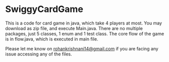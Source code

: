 # SwiggyCardGame
This is a code for card game in java, which take 4 players at most.
You may download as zip file, and execute Main.java. There are no multiple packages, just 5 classes, 1 enum and 1 test class.
The core flow of the game is in flow.java, which is executed in main file.

Please let me know on rohankrishnani14@gmail.com if you are facing any issue accessing any of the files.
